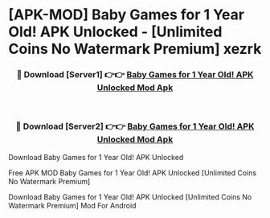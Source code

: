 # [APK-MOD] Baby Games for 1 Year Old! APK Unlocked - [Unlimited Coins No Watermark Premium] xezrk



<div align="center">
<h3>🔴 Download [Server1] 👉👉 <a href="https://momento.my/?title=Baby_Games_for_1_Year_Old!_APK_Unlocked">Baby Games for 1 Year Old! APK Unlocked Mod Apk</a></h3><br>

<h3>🔴 Download [Server2] 👉👉 <a href="https://momento.my/?title=Baby_Games_for_1_Year_Old!_APK_Unlocked">Baby Games for 1 Year Old! APK Unlocked Mod Apk</a></h3>
</div>



Download Baby Games for 1 Year Old! APK Unlocked 

Free APK MOD Baby Games for 1 Year Old! APK Unlocked [Unlimited Coins No Watermark Premium]

Download Baby Games for 1 Year Old! APK Unlocked [Unlimited Coins No Watermark Premium] Mod For Android
